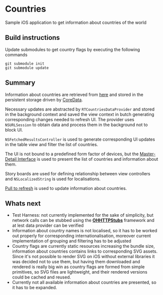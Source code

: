 # Countries
Sample iOS application to get information about countries of the world

## Build instructions

Update submodules to get country flags by executing the following commands

```
git submodule init
git submodule update
```

## Summary

Information about countries are retrieved from [here](https://restcountries.eu/rest/v2/all) and stored in the persistent storage driven by [CoreData](https://developer.apple.com/reference/coredata).

Necessary updates are abstracted by `RTCountriesDataProvider` and stored in the background context and saved the view context in butch generating corresponding changes needed to refresh UI. The provider uses `NSURLSession` to obtain data and process them in the background not to block UI.

`NSFetchedResultsController` is used to generate corresponding UI updates in the table view and filter the list of countries.

The UI is not bound to a predefined form factor of devices, but the [Master-Detail Interface](https://developer.apple.com/library/content/documentation/Cocoa/Conceptual/CocoaBindings/Tasks/masterdetail.html) is used to present the list of countries and information about them.

Story boards are used for defining relationship between view controllers and `NSLocalizedString` is used for localisations.

[Pull to refresh](https://en.wikipedia.org/wiki/Pull-to-refresh) is used to update information about countries.

## Whats next

- Test Harness: not currently implemented for the sake of simplicity, but network calls can be stubbed using the [**OHHTTPStubs**](https://github.com/AliSoftware/OHHTTPStubs) framework and at lest data provider can be verified
- Information about country names is not localised, so it has to be worked out properly for corresponding internationalisation, moreover current implementation of grouping and filtering has to be adjusted
- Country flags are currently static resources increasing the bundle size, information about countries contains links to corresponding SVG assets. Since it's not possible to render SVG on iOS without external libraries it was decided not to use them, but having them downloaded and rendered is really big win as country flags are formed from simple primitives, so SVG files are lightweight, and their rendered versions could be cached and reused.
- Currently not all available information about countries are presented, so it has to be expanded.